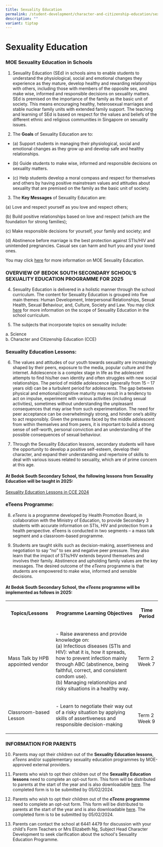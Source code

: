 ```yaml
---
title: Sexuality Education
permalink: /student-development/character-and-citizenship-education/sexuality-education/
description: ""
variant: tiptap
---
```

<h1>Sexuality Education</h1>
<h3>MOE Sexuality Education in Schools</h3>
<ol>
<li>
<p>Sexuality Education (SEd) in schools aims to enable students to understand
the physiological, social and emotional changes they experience as they
mature, develop healthy and rewarding relationships with others, including
those with members of the opposite sex, and make wise, informed and responsible
decisions on sexuality matters. SEd is premised on the importance of the
family as the basic unit of society. This means encouraging healthy, heterosexual
marriages and stable nuclear family units with extended family support.
The teaching and learning of SEd is based on respect for the values and
beliefs of the different ethnic and religious communities in Singapore
on sexuality issues.</p>
</li>
<li>
<p>The <strong>Goals</strong> of Sexuality Education are to:</p>
</li>
</ol>
<ul data-tight="true" class="tight">
<li>
<p>(a) Support students in managing their physiological, social and emotional
changes as they grow up and develop safe and healthy relationships.</p>
</li>
<li>
<p>(b) Guide students to make wise, informed and responsible decisions on
sexuality matters.</p>
</li>
<li>
<p>(c) Help students develop a moral compass and respect for themselves and
others by having positive mainstream values and attitudes about sexuality
that are premised on the family as the basic unit of society.</p>
</li>
</ul>
<ol start="3" data-tight="true" class="tight">
<li>
<p>The <strong>Key Messages</strong> of Sexuality Education are:</p>
</li>
</ol>
<p>(a) Love and respect yourself as you love and respect others;</p>
<p>(b) Build positive relationships based on love and respect (which are
the foundation for strong families);</p>
<p>(c) Make responsible decisions for yourself, your family and society;
and</p>
<p>(d) Abstinence before marriage is the best protection against STIs/HIV
and unintended pregnancies. Casual sex can harm and hurt you and your loved
ones.</p>
<p>You may click <a href="https://go.gov.sg/moe-sexuality-education" rel="noopener noreferrer nofollow" target="_blank">here</a> for
more information on MOE Sexuality Education.</p>
<h3>OVERVIEW OF BEDOK SOUTH SECONDARY SCHOOL’S SEXUALITY EDUCATION PROGRAMME FOR 2025</h3>
<ol start="4">
<li>
<p>Sexuality Education is delivered in a holistic manner through the school
curriculum. The content for Sexuality Education is grouped into five main
themes: Human Development, Interpersonal Relationships, Sexual Health,
Sexual Behaviour, and, Culture, Society and Law. You may click <a href="https://go.gov.sg/bdssedschedule2025" rel="noopener noreferrer nofollow" target="_blank">here</a> for
more information on the scope of Sexuality Education in the school curriculum.</p>
</li>
<li>
<p>The subjects that incorporate topics on sexuality include:</p>
</li>
</ol>
<p>a. Science
<br>b. Character and Citizenship Education (CCE)</p>
<h3>Sexuality Education Lessons:</h3>
<ol start="6">
<li>
<p>The values and attitudes of our youth towards sexuality are increasingly
shaped by their peers, exposure to the media, popular culture and the internet.
Adolescence is a complex stage in life as the adolescent attempts to find
his/her own identity and often struggles with new social relationships.
The period of middle adolescence (generally from 15 – 17 years old) can
be a turbulent period for adolescents. The gap between physical and emotional/cognitive
maturity may result in a tendency to act on impulse, experiment with various
activities (including sexual activities), sometimes without understanding
the unpleasant consequences that may arise from such experimentation. The
need for peer acceptance can be overwhelmingly strong, and hinder one’s
ability to act responsibly. Given the pressures faced by the middle adolescent
from within themselves and from peers, it is important to build a strong
sense of self-worth, personal conviction and an understanding of the possible
consequences of sexual behaviour.</p>
</li>
<li>
<p>Through the Sexuality Education lessons, secondary students will have
the opportunity to develop a positive self-esteem, develop their character,
and expand their understanding and repertoire of skills to deal with various
issues related to sexuality, which are of prime concern at this age.</p>
</li>
</ol>
<h4>At Bedok South Secondary School, the following lessons from Sexuality Education will be taught in 2025:</h4>
<p><a href="https://go.gov.sg/bdssexualityeducationschedule2024v2" rel="noopener noreferrer nofollow" target="_blank">Sexuality Education Lessons in CCE 2024</a>
</p>
<h3>eTeens Programme:</h3>
<ol start="8">
<li>
<p><em>eTeens</em> is a programme developed by Health Promotion Board, in
collaboration with the Ministry of Education, to provide Secondary 3 students
with accurate information on STIs, HIV and protection from a health perspective.
eTeens is conducted in two segments – a mass talk segment and a classroom-based
programme.</p>
</li>
<li>
<p>Students are taught skills such as decision-making, assertiveness and
negotiation to say “no” to sex and negative peer pressure. They also learn
that the impact of STIs/HIV extends beyond themselves and involves their
family. Abstinence and upholding family values are the key messages. The
desired outcome of the <em>eTeens</em> programme is that students are empowered
to make wise, informed and sensible decisions.</p>
</li>
</ol>
<h4>At Bedok South Secondary School, the <em>eTeens</em> programme will be implemented as follows in 2025:</h4>
<table style="minWidth: 75px">
<colgroup>
<col>
<col>
<col>
</colgroup>
<tbody>
<tr>
<th rowspan="1" colspan="1">
<p>Topics/Lessons</p>
</th>
<th rowspan="1" colspan="1">
<p>Programme Learning Objectives</p>
</th>
<th rowspan="1" colspan="1">
<p>Time Period</p>
</th>
</tr>
<tr>
<td rowspan="1" colspan="1">
<p>Mass Talk by HPB appointed vendor</p>
</td>
<td rowspan="1" colspan="1">
<p>- Raise awareness and provide knowledge on:
<br>(a) Infectious diseases (STIs and HIV): what it is, how it spreads, how
to prevent infection mainly through ABC (abstinence, being faithful, correct,
and consistent condom use).
<br>(b) Managing relationships and risky situations in a healthy way.
<br>
</p>
</td>
<td rowspan="1" colspan="1">
<p>Term 2
<br>Week 7</p>
</td>
</tr>
<tr>
<td rowspan="1" colspan="1">
<p>Classroom-based Lesson</p>
</td>
<td rowspan="1" colspan="1">
<p>- Learn to negotiate their way out of a risky situation by applying skills
of assertiveness and responsible decision-making</p>
</td>
<td rowspan="1" colspan="1">
<p>
<br>Term 2 Week 9</p>
</td>
</tr>
</tbody>
</table>
<h3>INFORMATION FOR PARENTS</h3>
<ol start="10">
<li>
<p>Parents may opt their children out of the <strong>Sexuality Education lessons</strong>, <em>eTeens</em> and/or
supplementary sexuality education programmes by MOE-approved external providers.</p>
</li>
<li>
<p>Parents who wish to opt their children out of the <strong>Sexuality Education lessons</strong> need
to complete an opt-out form. This form will be distributed to parents at
the start of the year and is also downloadable <a href="https://go.gov.sg/optoutformannexa" rel="noopener noreferrer nofollow" target="_blank">here</a>. The completed form
is to be submitted by 05/02/2024.</p>
</li>
<li>
<p>Parents who wish to opt their children out of the <strong><em>eTeens</em></strong>  <strong>programme</strong> need
to complete an opt-out form. This form will be distributed to parents at
the start of the year and is also downloadable <a href="https://go.gov.sg/optoutformannexb" rel="noopener noreferrer nofollow" target="_blank">here</a>. The completed form
is to be submitted by 05/02/2024.</p>
</li>
<li>
<p>Parents can contact the school at 6441 4479 for discussion with your child's
Form Teachers or Mrs Elizabeth Ng, Subject Head Character Development to
seek clarification about the school's Sexuality Education Programme.</p>
</li>
</ol>
<p></p>